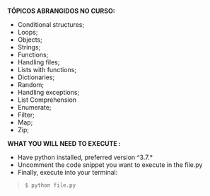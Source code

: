 **TÓPICOS ABRANGIDOS NO CURSO:**

 - Conditional structures;
 - Loops;
 - Objects;
 - Strings;
 - Functions;
 - Handling files;
 - Lists with functions;
 - Dictionaries;
 - Random;
 - Handling exceptions;
 - List Comprehension
 - Enumerate;
 - Filter;
 - Map;
 - Zip;

**WHAT YOU WILL NEED TO EXECUTE :**
	         
- Have python installed, preferred version ^3.7.*
- Uncomment the code snippet you want to execute in the file.py
- Finally, execute into your terminal:
> `$ python file.py`

